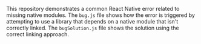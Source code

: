 This repository demonstrates a common React Native error related to missing native modules. The `bug.js` file shows how the error is triggered by attempting to use a library that depends on a native module that isn't correctly linked. The `bugSolution.js` file shows the solution using the correct linking approach.